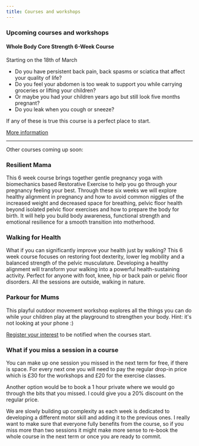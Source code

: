 ```yaml
---
title: Courses and workshops
---
```


### Upcoming courses and workshops

#### Whole Body Core Strength 6-Week Course

Starting on the 18th of March

* Do you have persistent back pain, back spasms or sciatica that affect your
  quality of life?
* Do you feel your abdomen is too weak to support you while carrying groceries
  or lifting your children?
* Or maybe you had your children years ago but still look five months pregnant?
* Do you leak when you cough or sneeze?

If any of these is true this course is a perfect place to start.

[More information][1]

---

Other courses coming up soon:

### Resilient Mama

This 6 week course brings together gentle pregnancy yoga with biomechanics based
Restorative Exercise to help you go through your pregnancy feeling your best.
Through these six weeks we will explore healthy alignment in pregnancy and how
to avoid common niggles of the increased weight and decreased space for
breathing, pelvic floor health beyond isolated pelvic floor exercises and how to
prepare the body for birth. It will help you build body awareness, functional
strength and emotional resilience for a smooth transition into motherhood.

### Walking for Health

What if you can significantly improve your health just by walking? This 6 week
course focuses on restoring foot dexterity, lower leg mobility and a balanced
strength of the pelvic musculature. Developing a healthy alignment will
transform your walking into a powerful health-sustaining activity. Perfect for
anyone with foot, knee, hip or back pain or pelvic floor disorders. All the
sessions are outside, walking in nature.

### Parkour for Mums

This playful outdoor movement workshop explores all the things you can do while
your children play at the playground to strengthen your body. Hint: it's not
looking at your phone :)

[Register your interest][2] to be notified when the courses start.

### What if you miss a session in a course

You can make up one session you missed in the next term for free, if there is
space. For every next one you will need to pay the regular drop-in price which
is £30 for the workshops and £20 for the exercise classes.

Another option would be to book a 1 hour private where we would go through the
bits that you missed. I could give you a 20% discount on the regular price.

We are slowly building up complexity as each week is dedicated to developing a
different motor skill and adding it to the previous ones. I really want to make
sure that everyone fully benefits from the course, so if you miss more than two
sessions it might make more sense to re-book the whole course in the next term
or once you are ready to commit.

[1]: /courses-workshops/whole-body-core-strength
[2]: mailto:ivana@movementkitchen.co.uk
